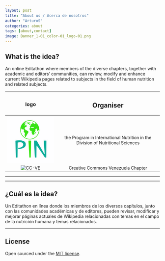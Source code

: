 ```yaml
---
layout: post
title: "About us / Acerca de nosotros"
author: "ArturoS"
categories: about
tags: [about,contact]
image: Banner_1-01_color-01_logo-01.png
---
```


## What is the idea?
An online Editathon where members of the diverse chapters, together with academic and editors’ communities, can review, modify and enhance current Wikipedia pages related to subjects in the field of human nutrition and related subjects.

| <h3>logo</h3> | <h2><b>Organiser</b></h2> |
| :---:        |          :---: |
| [![PIN](assets/img/pin-logo.jpeg)]() | the Program in International Nutrition in the Division of Nutritional Sciences |
| [![CC-VE]()]() | Creative Commons Venezuela Chapter |
---
---

## ¿Cuál es la idea?
Un Editathon en línea donde los miembros de los diversos capítulos, junto con las comunidades académicas y de editores, pueden revisar, modificar y mejorar páginas actuales de Wikipedia relacionadas con temas en el campo de la nutrición humana y temas relacionados.

---

## License

Open sourced under the [MIT license](https://github.com/edithaton/page/LICENSE.md).
